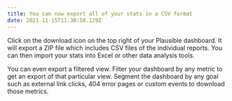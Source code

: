 ```yaml
---
title: You can now export all of your stats in a CSV format
date: 2021-11-15T11:38:58.129Z
---
```

Click on the download icon on the top right of your Plausible dashboard. It will export a ZIP file which includes CSV files of the individual reports. You can then import your stats into Excel or other data analysis tools.

You can even export a filtered view. Filter your dashboard by any metric to get an export of that particular view. Segment the dashboard by any goal such as external link clicks, 404 error pages or custom events to download those metrics.
